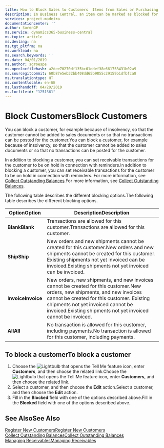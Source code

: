 ```yaml
---
title: How to Block Sales to Customers  Items from Sales or Purchasing
description: In Business Central, an item can be marked as blocked for sales, blocked for purchase, or blocked for all purposes.
services: project-madeira
documentationcenter: ''
author: SorenGP
ms.service: dynamics365-business-central
ms.topic: article
ms.devlang: na
ms.tgt_pltfrm: na
ms.workload: na
ms.search.keywords: ''
ms.date: 04/01/2019
ms.author: sgroespe
ms.openlocfilehash: a2dee70270df135bc61ddef38e661758431b02a9
ms.sourcegitcommit: 60b87e5eb32bb408dd65b9855c29159b1dfbfca8
ms.translationtype: HT
ms.contentlocale: en-GB
ms.lasthandoff: 04/29/2019
ms.locfileid: "1251361"
---
```

# <a name="block-customers"></a><span data-ttu-id="0e73c-103">Block Customers</span><span class="sxs-lookup"><span data-stu-id="0e73c-103">Block Customers</span></span>
<span data-ttu-id="0e73c-104">You can block a customer, for example because of insolvency, so that the customer cannot be added to sales documents or so that no transactions can be posted for the customer.</span><span class="sxs-lookup"><span data-stu-id="0e73c-104">You can block a customer, for example because of insolvency, so that the customer cannot be added to sales documents or so that no transactions can be posted for the customer.</span></span>

<span data-ttu-id="0e73c-105">In addition to blocking a customer, you can set receivable transactions for the customer to be on hold in connection with reminders.</span><span class="sxs-lookup"><span data-stu-id="0e73c-105">In addition to blocking a customer, you can set receivable transactions for the customer to be on hold in connection with reminders.</span></span> <span data-ttu-id="0e73c-106">For more information, see [Collect Outstanding Balances](receivables-collect-outstanding-balances.md).</span><span class="sxs-lookup"><span data-stu-id="0e73c-106">For more information, see [Collect Outstanding Balances](receivables-collect-outstanding-balances.md).</span></span>   

<span data-ttu-id="0e73c-107">The following table describes the different blocking options.</span><span class="sxs-lookup"><span data-stu-id="0e73c-107">The following table describes the different blocking options.</span></span>  

|<span data-ttu-id="0e73c-108">Option</span><span class="sxs-lookup"><span data-stu-id="0e73c-108">Option</span></span>|<span data-ttu-id="0e73c-109">Description</span><span class="sxs-lookup"><span data-stu-id="0e73c-109">Description</span></span>|  
|--------------------|------------|  
|<span data-ttu-id="0e73c-110">**Blank**</span><span class="sxs-lookup"><span data-stu-id="0e73c-110">**Blank**</span></span>|<span data-ttu-id="0e73c-111">Transactions are allowed for this customer.</span><span class="sxs-lookup"><span data-stu-id="0e73c-111">Transactions are allowed for this customer.</span></span>|
|<span data-ttu-id="0e73c-112">**Ship**</span><span class="sxs-lookup"><span data-stu-id="0e73c-112">**Ship**</span></span>|<span data-ttu-id="0e73c-113">New orders and new shipments cannot be created for this customer.</span><span class="sxs-lookup"><span data-stu-id="0e73c-113">New orders and new shipments cannot be created for this customer.</span></span> <span data-ttu-id="0e73c-114">Existing shipments not yet invoiced can be invoiced.</span><span class="sxs-lookup"><span data-stu-id="0e73c-114">Existing shipments not yet invoiced can be invoiced.</span></span>|  
|<span data-ttu-id="0e73c-115">**Invoice**</span><span class="sxs-lookup"><span data-stu-id="0e73c-115">**Invoice**</span></span>|<span data-ttu-id="0e73c-116">New orders, new shipments, and new invoices cannot be created for this customer.</span><span class="sxs-lookup"><span data-stu-id="0e73c-116">New orders, new shipments, and new invoices cannot be created for this customer.</span></span> <span data-ttu-id="0e73c-117">Existing shipments not yet invoiced cannot be invoiced.</span><span class="sxs-lookup"><span data-stu-id="0e73c-117">Existing shipments not yet invoiced cannot be invoiced.</span></span>|  
|<span data-ttu-id="0e73c-118">**All**</span><span class="sxs-lookup"><span data-stu-id="0e73c-118">**All**</span></span>|<span data-ttu-id="0e73c-119">No transaction is allowed for this customer, including payments.</span><span class="sxs-lookup"><span data-stu-id="0e73c-119">No transaction is allowed for this customer, including payments.</span></span>|  

## <a name="to-block-a-customer"></a><span data-ttu-id="0e73c-120">To block a customer</span><span class="sxs-lookup"><span data-stu-id="0e73c-120">To block a customer</span></span>  
1. <span data-ttu-id="0e73c-121">Choose the ![Lightbulb that opens the Tell Me feature](media/ui-search/search_small.png "Tell me what you want to do") icon, enter **Customers**, and then choose the related link.</span><span class="sxs-lookup"><span data-stu-id="0e73c-121">Choose the ![Lightbulb that opens the Tell Me feature](media/ui-search/search_small.png "Tell me what you want to do") icon, enter **Customers**, and then choose the related link.</span></span>
2. <span data-ttu-id="0e73c-122">Select a customer, and then choose the **Edit** action.</span><span class="sxs-lookup"><span data-stu-id="0e73c-122">Select a customer, and then choose the **Edit** action.</span></span>
3. <span data-ttu-id="0e73c-123">Fill in the **Blocked** field with one of the options described above.</span><span class="sxs-lookup"><span data-stu-id="0e73c-123">Fill in the **Blocked** field with one of the options described above.</span></span>

## <a name="see-also"></a><span data-ttu-id="0e73c-124">See Also</span><span class="sxs-lookup"><span data-stu-id="0e73c-124">See Also</span></span>  
[<span data-ttu-id="0e73c-125">Register New Customers</span><span class="sxs-lookup"><span data-stu-id="0e73c-125">Register New Customers</span></span>](sales-how-register-new-customers.md)  
[<span data-ttu-id="0e73c-126">Collect Outstanding Balances</span><span class="sxs-lookup"><span data-stu-id="0e73c-126">Collect Outstanding Balances</span></span>](receivables-collect-outstanding-balances.md)  
[<span data-ttu-id="0e73c-127">Managing Receivables</span><span class="sxs-lookup"><span data-stu-id="0e73c-127">Managing Receivables</span></span>](receivables-manage-receivables.md)  
